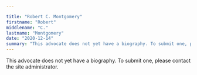 ```yaml
---

title: "Robert C. Montgomery"
firstname: "Robert"
middlename: "C."
lastname: "Montgomery"
date: "2020-12-14"
summary: "This advocate does not yet have a biography. To submit one, please contact the site administrator."
---
```

This advocate does not yet have a biography. To submit one, please contact the site administrator.

